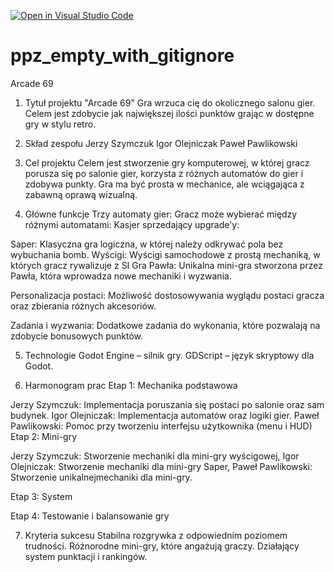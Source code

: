 [![Open in Visual Studio Code](https://classroom.github.com/assets/open-in-vscode-2e0aaae1b6195c2367325f4f02e2d04e9abb55f0b24a779b69b11b9e10269abc.svg)](https://classroom.github.com/online_ide?assignment_repo_id=16106805&assignment_repo_type=AssignmentRepo)
# ppz_empty_with_gitignore

Arcade 69
1. Tytuł projektu
"Arcade 69"
Gra wrzuca cię do okolicznego salonu gier. Celem jest zdobycie jak największej ilości punktów grając w dostępne gry w stylu retro.

2. Skład zespołu
Jerzy Szymczuk
Igor Olejniczak
Paweł Pawlikowski

3. Cel projektu
Celem jest stworzenie gry komputerowej, w której gracz porusza się po salonie gier, korzysta z różnych automatów do gier i zdobywa punkty. Gra ma być prosta w mechanice, ale wciągająca z zabawną oprawą wizualną.

4. Główne funkcje
Trzy automaty gier:
Gracz może wybierać między różnymi automatami:
Kasjer sprzedający upgrade'y:

Saper: Klasyczna gra logiczna, w której należy odkrywać pola bez wybuchania bomb.
Wyścigi: Wyścigi samochodowe z prostą mechaniką, w których gracz rywalizuje z SI
Gra Pawła: Unikalna mini-gra stworzona przez Pawła, która wprowadza nowe mechaniki i wyzwania.


Personalizacja postaci:
Możliwość dostosowywania wyglądu postaci gracza oraz zbierania różnych akcesoriów.

Zadania i wyzwania:
Dodatkowe zadania do wykonania, które pozwalają na zdobycie bonusowych punktów.

5. Technologie
Godot Engine – silnik gry.
GDScript – język skryptowy dla Godot.

6. Harmonogram prac
Etap 1: Mechanika podstawowa

Jerzy Szymczuk: Implementacja poruszania się postaci po salonie oraz sam budynek.
Igor Olejniczak: Implementacja automatów oraz logiki gier.
Paweł Pawlikowski: Pomoc przy tworzeniu interfejsu użytkownika (menu i HUD)
Etap 2: Mini-gry

Jerzy Szymczuk: Stworzenie mechaniki dla mini-gry wyścigowej,
Igor Olejniczak: Stworzenie mechaniki dla mini-gry Saper,
Paweł Pawlikowski: Stworzenie unikalnejmechaniki dla mini-gry.

Etap 3: System 

Etap 4: Testowanie i balansowanie gry



7. Kryteria sukcesu
Stabilna rozgrywka z odpowiednim poziomem trudności.
Różnorodne mini-gry, które angażują graczy.
Działający system punktacji i rankingów.
